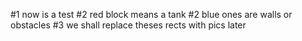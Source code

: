 #1 now is a test
#2 red block means a tank
#2 blue ones are walls or obstacles
#3 we shall replace theses rects with pics later